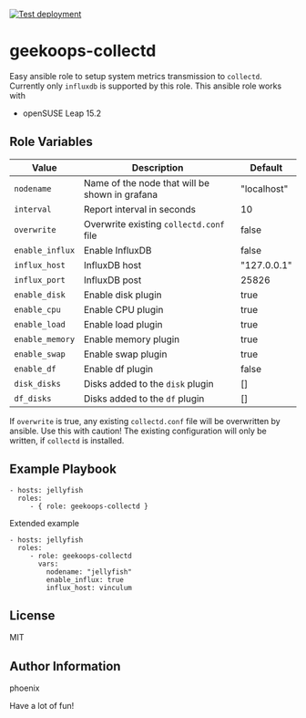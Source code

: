 [![Test deployment](https://github.com/GeekOops/geekoops-collectd/actions/workflows/CI.yml/badge.svg)](https://github.com/GeekOops/geekoops-collectd/actions/workflows/CI.yml)

# geekoops-collectd

Easy ansible role to setup system metrics transmission to `collectd`.
Currently only `influxdb` is supported by this role. This ansible role works with

- openSUSE Leap 15.2


## Role Variables

| Value | Description | Default |
|-------|-------------|---------|
|`nodename`| Name of the node that will be shown in grafana | "localhost" |
|`interval`| Report interval in seconds | 10 |
|`overwrite`| Overwrite existing `collectd.conf` file | false |
|`enable_influx`| Enable InfluxDB | false |
|`influx_host`| InfluxDB host | "127.0.0.1" |
|`influx_port`| InfluxDB post | 25826 |
|`enable_disk`| Enable disk plugin | true |
|`enable_cpu`| Enable CPU plugin | true |
|`enable_load`| Enable load plugin | true |
|`enable_memory`| Enable memory plugin | true |
|`enable_swap`| Enable swap plugin | true |
|`enable_df`| Enable df plugin | false |
|`disk_disks`| Disks added to the `disk` plugin | [] |
|`df_disks`| Disks added to the `df` plugin | [] |

If `overwrite` is true, any existing `collectd.conf` file will be overwritten by ansible. Use this with caution! The existing configuration will only be written, if `collectd` is installed.

## Example Playbook

    - hosts: jellyfish
      roles:
         - { role: geekoops-collectd }

Extended example

    - hosts: jellyfish
      roles:
         - role: geekoops-collectd
           vars:
             nodename: "jellyfish"
             enable_influx: true
             influx_host: vinculum

## License

MIT

## Author Information

phoenix

Have a lot of fun!
